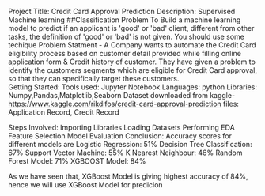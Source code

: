Project Title: Credit Card Approval Prediction
Description:
Supervised Machine learning 
##Classification Problem
To Build a machine learning model to predict if an applicant is 'good' or 'bad' client, different from other tasks, the definition of 'good' or 'bad' is not given. You should use some techique
Problem Statment - A Company wants to automate the Credit Card eligibility process based on customer detail provided while filling online application form & Credit history of customer.
They have given a problem to identify the customers segments which are eligible for Credit Card approval, so that they can specifically target these customers.\
Getting Started:
Tools used: Jupyter Notebook
Languages: python
Libraries: Numpy,Pandas,Matplotlib,Seaborn
Dataset downloaded from kaggle- https://www.kaggle.com/rikdifos/credit-card-approval-prediction
files: Application Record, Credit Record

Steps Involved: Importing Libraries
                Loading Datasets
                Performing EDA
                Feature Selection
                Model Evaluation
Conclusion: Accuracy scores for different models are
Logistic Regression: 51%
Decision Tree Classification: 67%
Support Vector Machine: 55%
K Nearest Neighbour: 46%
Random Forest Model: 71%
XGBOOST Model: 84%

As we have seen that, XGBoost Model is giving highest accuracy of 84%, hence we will use XGBoost Model for predicion
                
                

